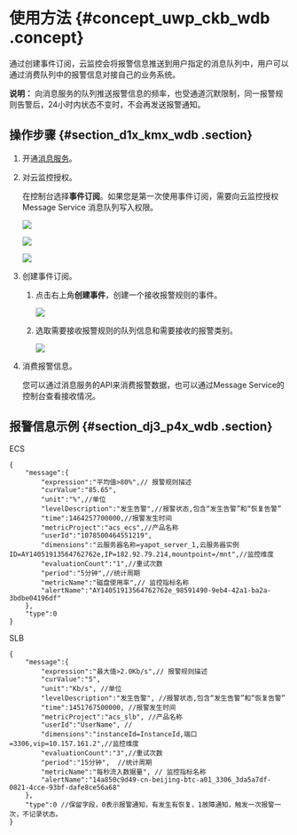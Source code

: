 # 使用方法 {#concept_uwp_ckb_wdb .concept}

通过创建事件订阅，云监控会将报警信息推送到用户指定的消息队列中，用户可以通过消费队列中的报警信息对接自己的业务系统。

**说明：** 向消息服务的队列推送报警信息的频率，也受通道沉默限制，同一报警规则告警后，24小时内状态不变时，不会再发送报警通知。

## 操作步骤 {#section_d1x_kmx_wdb .section}

1.  开通[消息服务](https://www.aliyun.com/product/mns)。
2.  对云监控授权。

    在控制台选择**事件订阅**。如果您是第一次使用事件订阅，需要向云监控授权Message Service 消息队列写入权限。

    ![](http://static-aliyun-doc.oss-cn-hangzhou.aliyuncs.com/assets/img/6230/15414093373206_zh-CN.png)

    ![](http://static-aliyun-doc.oss-cn-hangzhou.aliyuncs.com/assets/img/6230/15414093373207_zh-CN.png)

    ![](http://static-aliyun-doc.oss-cn-hangzhou.aliyuncs.com/assets/img/6230/15414093373208_zh-CN.png)

3.  创建事件订阅。
    1.  点击右上角**创建事件**，创建一个接收报警规则的事件。

        ![](http://static-aliyun-doc.oss-cn-hangzhou.aliyuncs.com/assets/img/6230/15414093373211_zh-CN.png)

    2.  选取需要接收报警规则的队列信息和需要接收的报警类别。

        ![](http://static-aliyun-doc.oss-cn-hangzhou.aliyuncs.com/assets/img/6230/15414093373212_zh-CN.png)

4.  消费报警信息。

    您可以通过消息服务的API来消费报警数据，也可以通过Message Service的控制台查看接收情况。


## 报警信息示例 {#section_dj3_p4x_wdb .section}

ECS

```
{
    "message":{
        "expression":"平均值>80%",// 报警规则描述
        "curValue":"85.65",
        "unit":"%",//单位
        "levelDescription":"发生告警",//报警状态,包含“发生告警”和“恢复告警”
        "time":1464257700000,//报警发生时间
        "metricProject":"acs_ecs",//产品名称
        "userId":"1078500464551219",
        "dimensions":"云服务器名称=yapot_server_1,云服务器实例ID=AY14051913564762762e,IP=182.92.79.214,mountpoint=/mnt",//监控维度
        "evaluationCount":"1",//重试次数
        "period":"5分钟",//统计周期
        "metricName":"磁盘使用率",// 监控指标名称
        "alertName":"AY14051913564762762e_98591490-9eb4-42a1-ba2a-3bdbe04196df"
    },
    "type":0
}
```

SLB

```
{
    "message":{
        "expression":"最大值>2.0Kb/s",// 报警规则描述
        "curValue":"5",
        "unit":"Kb/s", //单位
        "levelDescription":"发生告警", //报警状态,包含“发生告警”和“恢复告警”
        "time":1451767500000, //报警发生时间
        "metricProject":"acs_slb", //产品名称
        "userId":"UserName", //
        "dimensions":"instanceId=InstanceId,端口=3306,vip=10.157.161.2",//监控维度
        "evaluationCount":"3",//重试次数
        "period":"15分钟",  //统计周期
        "metricName":"每秒流入数据量", // 监控指标名称
        "alertName":"14a850c9d49-cn-beijing-btc-a01_3306_3da5a7df-0821-4cce-93bf-dafe8ce56a68"
    },
    "type":0 //保留字段，0表示报警通知，有发生有恢复，1故障通知，触发一次报警一次，不记录状态。
}
```

